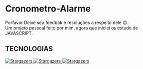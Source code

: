 # Cronometro-Alarme

Porfavor Deixe seu feedbak e resoluções a respeito dele 😊.
</br>
Um projeto pessoal feito por mim, agora que iniciei os estudo de JAVASCRIPT.

## TECNOLOGIAS

<p>
  <a href="#">
    <img alt="Stargazers" src="https://img.shields.io/badge/HTML-red">
  </a>
  
  <a href="#">
    <img alt="Stargazers" src="https://img.shields.io/badge/CSS3-informational">
  </a>
  
  <a href="#">
    <img alt="Stargazers" src="https://img.shields.io/badge/JAVASCRIPT-yellow">
  </a>
</p>
